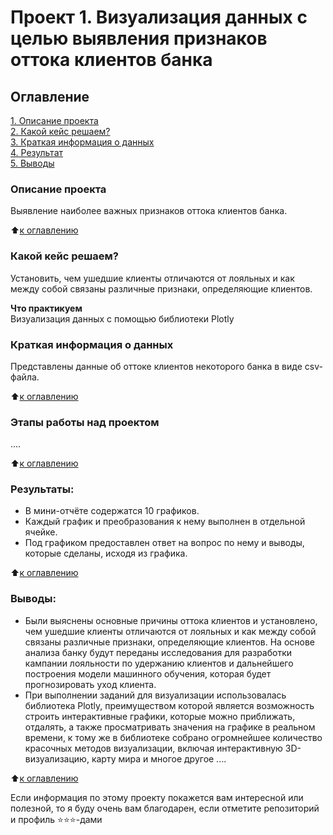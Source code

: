 # Проект 1. Визуализация данных с целью выявления признаков оттока клиентов банка

## Оглавление  
[1. Описание проекта](.README.md#Описание-проекта)  
[2. Какой кейс решаем?](.README.md#Какой-кейс-решаем)  
[3. Краткая информация о данных](.README.md#Краткая-информация-о-данных)  
[4. Результат](.README.md#Результат)    
[5. Выводы](.README.md#Выводы) 

### Описание проекта    
Выявление наиболее важных признаков оттока клиентов банка.

:arrow_up:[к оглавлению](_)


### Какой кейс решаем?    
Установить, чем ушедшие клиенты отличаются от лояльных и как между собой связаны различные признаки, определяющие клиентов.

**Что практикуем**     
Визуализация данных с помощью библиотеки Plotly

### Краткая информация о данных
Представлены данные об оттоке клиентов некоторого банка в виде csv-файла.
  
:arrow_up:[к оглавлению](.README.md#Оглавление)


### Этапы работы над проектом  
....

:arrow_up:[к оглавлению](.README.md#Оглавление)


### Результаты: ###
- В мини-отчёте содержатся 10 графиков.
- Каждый график и преобразования к нему выполнен в отдельной ячейке.
- Под графиком предоставлен ответ на вопрос по нему и выводы, которые сделаны, исходя из графика.

:arrow_up:[к оглавлению](.README.md#Оглавление)


### Выводы: ###
- Были выяснены основные причины оттока клиентов и установлено, чем ушедшие клиенты отличаются от лояльных и как между собой связаны различные признаки, определяющие клиентов. На основе анализа банку будут переданы исследования для разработки кампании лояльности по удержанию клиентов и дальнейшего построения модели машинного обучения, которая будет прогнозировать уход клиента.
- При выполнении заданий для визуализации использовалась библиотека Plotly, преимуществом которой является возможность строить интерактивные графики, которые можно приближать, отдалять, а также просматривать значения на графике в реальном времени, к тому же в библиотеке собрано огромнейшее количество красочных методов визуализации, включая интерактивную 3D-визуализацию, карту мира и многое другое
....

:arrow_up:[к оглавлению](.README.md#Оглавление)


Если информация по этому проекту покажется вам интересной или полезной, то я буду очень вам благодарен, если отметите репозиторий и профиль ⭐️⭐️⭐️-дами